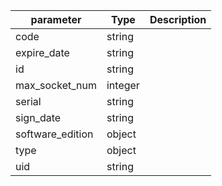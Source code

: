 | parameter | Type | Description |
| ----------- | ----------- |----------- |
| code  |  string  |    |
| expire_date  |  string  |    |
| id  |  string  |    |
| max_socket_num  |  integer  |    |
| serial  |  string  |    |
| sign_date  |  string  |    |
| software_edition  |  object  |    |
| type  |  object  |    |
| uid  |  string  |    |